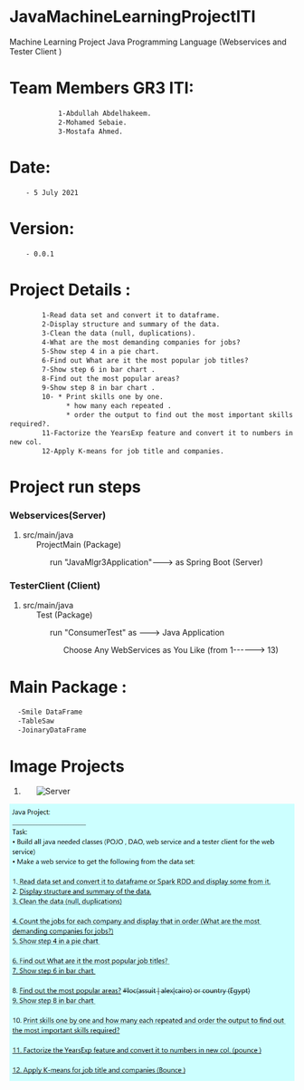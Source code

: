 # JavaMachineLearningProjectITI
Machine Learning Project Java Programming Language (Webservices and  Tester Client ) 
# Team Members GR3 ITI:							  						                       
 				1-Abdullah Abdelhakeem.											                     
 				2-Mohamed Sebaie.													                       
 				3-Mostafa Ahmed.													                       	
# Date: 
        - 5 July 2021																                         
# Version: 
        - 0.0.1																	                             
# Project Details :																                       
 			1-Read data set and convert it to dataframe.							                  
 			2-Display structure and summary of the data.							                  
 			3-Clean the data (null, duplications).									                    
 			4-What are the most demanding companies for jobs?						                
 			5-Show step 4 in a pie chart.											                          
 			6-Find out What are it the most popular job titles? 					              
 			7-Show step 6 in bar chart .											                          
 			8-Find out the most popular areas?										                      
 			9-Show step 8 in bar chart .											                          
 			10- * Print skills one by one.											                        
 				  * how many each repeated .											                          
 				  * order the output to find out the most important skills required?.	      
 			11-Factorize the YearsExp feature and convert it to numbers in new col.     
 			12-Apply K-means for job title and companies.	 
 
 <h1>Project run steps</h1>
<h3>Webservices(Server)</h3>
<ol>
  <li>src/main/java
  <ul>ProjectMain (Package)
  <ul>run "JavaMlgr3Application"---> as Spring Boot (Server) </ul></ul></li>
</ol> 
<h3>TesterClient (Client)</h3>
<ol>
  <li>src/main/java
  <ul>Test (Package)
 <ul>run "ConsumerTest" as ---> Java Application <ul>Choose Any WebServices as You Like (from 1------> 13)</ul></ul></ul></li>
</ol> 

 
 
# Main Package : 
      -Smile DataFrame 
      -TableSaw
      -JoinaryDataFrame     
     
<h1>Image Projects</h1>
<ol>
  <li> <ul><img  src="img_projects/Server.PNG" alt="Server"/></ul></li>
</ol> 
 																					                                        
<img  src="Description.PNG" alt="Project Description"/>
